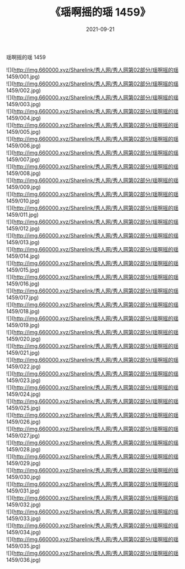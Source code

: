 ﻿---
layout: post
title:  《瑶啊摇的瑶 1459》
date:   2021-09-21
img: http://img.660000.xyz/Sharelink/秀人网/秀人网第02部分/瑶啊摇的瑶 1459/000.jpg
categories: [美女, 清纯, 唯美]
---

瑶啊摇的瑶 1459

  ![](http://img.660000.xyz/Sharelink/秀人网/秀人网第02部分/瑶啊摇的瑶 1459/001.jpg) <br> ![](http://img.660000.xyz/Sharelink/秀人网/秀人网第02部分/瑶啊摇的瑶 1459/002.jpg) <br> ![](http://img.660000.xyz/Sharelink/秀人网/秀人网第02部分/瑶啊摇的瑶 1459/003.jpg) <br> ![](http://img.660000.xyz/Sharelink/秀人网/秀人网第02部分/瑶啊摇的瑶 1459/004.jpg) <br> ![](http://img.660000.xyz/Sharelink/秀人网/秀人网第02部分/瑶啊摇的瑶 1459/005.jpg) <br> ![](http://img.660000.xyz/Sharelink/秀人网/秀人网第02部分/瑶啊摇的瑶 1459/006.jpg) <br> ![](http://img.660000.xyz/Sharelink/秀人网/秀人网第02部分/瑶啊摇的瑶 1459/007.jpg) <br> ![](http://img.660000.xyz/Sharelink/秀人网/秀人网第02部分/瑶啊摇的瑶 1459/008.jpg) <br> ![](http://img.660000.xyz/Sharelink/秀人网/秀人网第02部分/瑶啊摇的瑶 1459/009.jpg) <br> ![](http://img.660000.xyz/Sharelink/秀人网/秀人网第02部分/瑶啊摇的瑶 1459/010.jpg) <br> ![](http://img.660000.xyz/Sharelink/秀人网/秀人网第02部分/瑶啊摇的瑶 1459/011.jpg) <br> ![](http://img.660000.xyz/Sharelink/秀人网/秀人网第02部分/瑶啊摇的瑶 1459/012.jpg) <br> ![](http://img.660000.xyz/Sharelink/秀人网/秀人网第02部分/瑶啊摇的瑶 1459/013.jpg) <br> ![](http://img.660000.xyz/Sharelink/秀人网/秀人网第02部分/瑶啊摇的瑶 1459/014.jpg) <br> ![](http://img.660000.xyz/Sharelink/秀人网/秀人网第02部分/瑶啊摇的瑶 1459/015.jpg) <br> ![](http://img.660000.xyz/Sharelink/秀人网/秀人网第02部分/瑶啊摇的瑶 1459/016.jpg) <br> ![](http://img.660000.xyz/Sharelink/秀人网/秀人网第02部分/瑶啊摇的瑶 1459/017.jpg) <br> ![](http://img.660000.xyz/Sharelink/秀人网/秀人网第02部分/瑶啊摇的瑶 1459/018.jpg) <br> ![](http://img.660000.xyz/Sharelink/秀人网/秀人网第02部分/瑶啊摇的瑶 1459/019.jpg) <br> ![](http://img.660000.xyz/Sharelink/秀人网/秀人网第02部分/瑶啊摇的瑶 1459/020.jpg) <br> ![](http://img.660000.xyz/Sharelink/秀人网/秀人网第02部分/瑶啊摇的瑶 1459/021.jpg) <br> ![](http://img.660000.xyz/Sharelink/秀人网/秀人网第02部分/瑶啊摇的瑶 1459/022.jpg) <br> ![](http://img.660000.xyz/Sharelink/秀人网/秀人网第02部分/瑶啊摇的瑶 1459/023.jpg) <br> ![](http://img.660000.xyz/Sharelink/秀人网/秀人网第02部分/瑶啊摇的瑶 1459/024.jpg) <br> ![](http://img.660000.xyz/Sharelink/秀人网/秀人网第02部分/瑶啊摇的瑶 1459/025.jpg) <br> ![](http://img.660000.xyz/Sharelink/秀人网/秀人网第02部分/瑶啊摇的瑶 1459/026.jpg) <br> ![](http://img.660000.xyz/Sharelink/秀人网/秀人网第02部分/瑶啊摇的瑶 1459/027.jpg) <br> ![](http://img.660000.xyz/Sharelink/秀人网/秀人网第02部分/瑶啊摇的瑶 1459/028.jpg) <br> ![](http://img.660000.xyz/Sharelink/秀人网/秀人网第02部分/瑶啊摇的瑶 1459/029.jpg) <br> ![](http://img.660000.xyz/Sharelink/秀人网/秀人网第02部分/瑶啊摇的瑶 1459/030.jpg) <br> ![](http://img.660000.xyz/Sharelink/秀人网/秀人网第02部分/瑶啊摇的瑶 1459/031.jpg) <br> ![](http://img.660000.xyz/Sharelink/秀人网/秀人网第02部分/瑶啊摇的瑶 1459/032.jpg) <br> ![](http://img.660000.xyz/Sharelink/秀人网/秀人网第02部分/瑶啊摇的瑶 1459/033.jpg) <br> ![](http://img.660000.xyz/Sharelink/秀人网/秀人网第02部分/瑶啊摇的瑶 1459/034.jpg) <br> ![](http://img.660000.xyz/Sharelink/秀人网/秀人网第02部分/瑶啊摇的瑶 1459/035.jpg) <br> ![](http://img.660000.xyz/Sharelink/秀人网/秀人网第02部分/瑶啊摇的瑶 1459/036.jpg) <br>